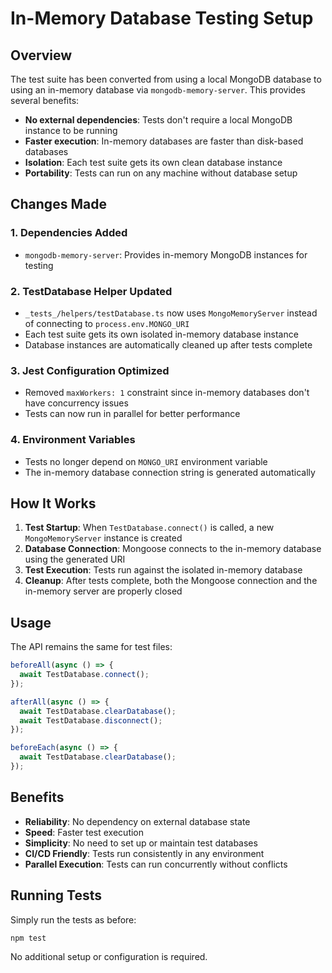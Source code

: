 # In-Memory Database Testing Setup

## Overview

The test suite has been converted from using a local MongoDB database to using an in-memory database via `mongodb-memory-server`. This provides several benefits:

- **No external dependencies**: Tests don't require a local MongoDB instance to be running
- **Faster execution**: In-memory databases are faster than disk-based databases
- **Isolation**: Each test suite gets its own clean database instance
- **Portability**: Tests can run on any machine without database setup

## Changes Made

### 1. Dependencies Added
- `mongodb-memory-server`: Provides in-memory MongoDB instances for testing

### 2. TestDatabase Helper Updated
- `_tests_/helpers/testDatabase.ts` now uses `MongoMemoryServer` instead of connecting to `process.env.MONGO_URI`
- Each test suite gets its own isolated in-memory database instance
- Database instances are automatically cleaned up after tests complete

### 3. Jest Configuration Optimized
- Removed `maxWorkers: 1` constraint since in-memory databases don't have concurrency issues
- Tests can now run in parallel for better performance

### 4. Environment Variables
- Tests no longer depend on `MONGO_URI` environment variable
- The in-memory database connection string is generated automatically

## How It Works

1. **Test Startup**: When `TestDatabase.connect()` is called, a new `MongoMemoryServer` instance is created
2. **Database Connection**: Mongoose connects to the in-memory database using the generated URI
3. **Test Execution**: Tests run against the isolated in-memory database
4. **Cleanup**: After tests complete, both the Mongoose connection and the in-memory server are properly closed

## Usage

The API remains the same for test files:

```typescript
beforeAll(async () => {
  await TestDatabase.connect();
});

afterAll(async () => {
  await TestDatabase.clearDatabase();
  await TestDatabase.disconnect();
});

beforeEach(async () => {
  await TestDatabase.clearDatabase();
});
```

## Benefits

- **Reliability**: No dependency on external database state
- **Speed**: Faster test execution
- **Simplicity**: No need to set up or maintain test databases
- **CI/CD Friendly**: Tests run consistently in any environment
- **Parallel Execution**: Tests can run concurrently without conflicts

## Running Tests

Simply run the tests as before:

```bash
npm test
```

No additional setup or configuration is required.
